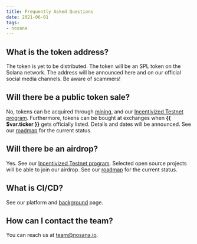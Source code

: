 ```yaml
---
title: Frequently Asked Questions
date: 2021-06-01
tags:
- nosana
---
```


## What is the token address?

The token is yet to be distributed.
The token will be an SPL token on the Solana network.
The address will be announced here and on our official social media channels.
Be aware of scammers!

## Will there be a public token sale?

No, tokens can be acquired through [mining](../tokenomics/utility#mining),
and our [Incentivized Testnet program](../nosana/testnet).
Furthermore, tokens can be bought at exchanges when <strong>{{ $var.ticker }}</strong> gets officially listed.
Details and dates will be announced.
See our [roadmap](roadmap) for the current status.

## Will there be an airdrop?

Yes. See our [Incentivized Testnet program](../nosana/testnet).
Selected open source projects will be able to join our airdrop.
See our [roadmap](roadmap) for the current status.

## What is CI/CD?

See our platform and [background](background) page.

## How can I contact the team?

You can reach us at [team@nosana.io](mailto:team@nosana.io).
